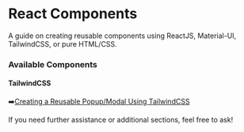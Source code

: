# React Components

A guide on creating reusable components using ReactJS, Material-UI, TailwindCSS, or pure HTML/CSS.

### Available Components

#### TailwindCSS

➡️[Creating a Reusable Popup/Modal Using TailwindCSS](https://github.com/tisufa/react-components/tree/react-modal-with-tailwindcss "Creating a Reusable Popup/Modal Using TailwindCSS")

If you need further assistance or additional sections, feel free to ask!
